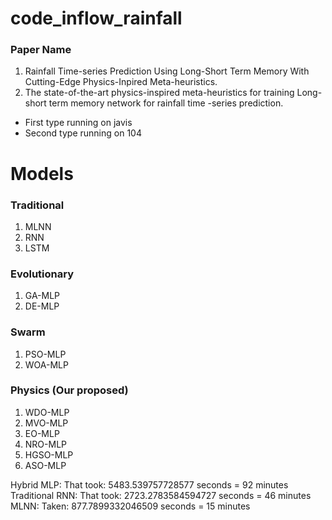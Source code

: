 # code_inflow_rainfall

### Paper Name
1. Rainfall Time-series Prediction Using Long-Short Term Memory With Cutting-Edge Physics-Inpired Meta-heuristics.
2. The state-of-the-art physics-inspired meta-heuristics for training Long-short term memory network for rainfall time
-series prediction.


* First type running on javis
* Second type running on 104

# Models
### Traditional 
1. MLNN 
2. RNN 
3. LSTM 
### Evolutionary 
1. GA-MLP
2. DE-MLP
### Swarm 
1. PSO-MLP
2. WOA-MLP
### Physics (Our proposed)
1. WDO-MLP
2. MVO-MLP
3. EO-MLP
4. NRO-MLP
5. HGSO-MLP
6. ASO-MLP


Hybrid MLP: That took: 5483.539757728577 seconds = 92 minutes
Traditional RNN: That took: 2723.2783584594727 seconds = 46 minutes
MLNN: Taken: 877.7899332046509 seconds = 15 minutes
